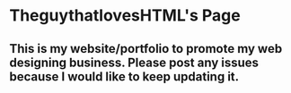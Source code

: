 # **TheguythatlovesHTML's Page**
## This is my website/portfolio to promote my web designing business. Please post any issues because I would like to keep updating it.
